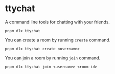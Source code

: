 # ttychat

A command line tools for chatting with your friends.

```
pnpm dlx ttychat
```

You can create a room by running `create` command.

```
pnpm dlx ttychat create <username>
```

You can join a room by running `join` command.

```
pnpm dlx ttychat join <username> <room-id>
```